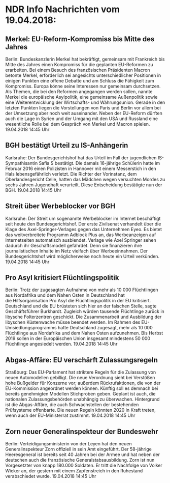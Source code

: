 # NDR Info Nachrichten vom 19.04.2018:


## Merkel: EU-Reform-Kompromiss bis Mitte des Jahres
Berlin: Bundeskanzlerin Merkel hat bekräftigt, gemeinsam mit Frankreich bis Mitte des Jahres einen Kompromiss für die geplanten EU-Reformen zu erarbeiten. Bei einem Besuch des französischen Präsidenten Macron betonte Merkel, erforderlich sei angesichts unterschiedlicher Positionen in einigen Punkten eine offene Debatte und am Schluss die Fähigkeit zum Kompromiss. Europa könne seine Interessen nur gemeinsam durchsetzen. Als Themen, die bei den Reformen angegangen werden sollen, nannte Merkel die europäische Asylpolitik, eine gemeinsame Außenpolitik sowie eine Weiterentwicklung der Wirtschafts- und Währungsunion. Gerade in den letzten Punkten liegen die Vorstellungen von Paris und Berlin vor allem bei der Umsetzung aber noch weit auseinander. Neben der EU-Reform dürften auch die Lage in Syrien und der Umgang mit den USA und Russland eine wesentliche Rolle bei dem Gespräch von Merkel und Macron spielen. 19.04.2018 14:45 Uhr 

## BGH bestätigt Urteil zu IS-Anhängerin
Karlsruhe: Der Bundesgerichtshof hat das Urteil im Fall der jugendlichen IS-Sympathisantin Safia S bestätigt. Die damals 16-jährige Schülerin hatte im Februar 2016 einen Polizisten in Hannover mit einem Messerstich in den Hals lebensgefährlich verletzt. Die Richter der Vorinstanz, dem Oberlandesgericht Celle, hatten das Mädchen wegen versuchten Mordes zu sechs Jahren Jugendhaft verurteilt. Diese Entscheidung bestätigte nun der BGH. 19.04.2018 14:45 Uhr 

## Streit über Werbeblocker vor BGH
Karlsruhe: Der Streit um sogenannte Werbeblocker im Internet beschäftigt seit heute den Bundesgerichtshof. Der erste Zivilsenat verhandelt über die Klage des Axel-Springer-Verlages gegen das Unternehmen Eyeo. Es bietet das weitverbreitete Programm Adblock Plus an, das Werbeanzeigen auf Internetseiten automatisch ausblendet. Verlage wie Axel Springer sehen dadurch ihr Geschäftsmodell gefährdet. Denn sie finanzieren ihre journalistischen Inhalte im Netz vielfach über Werbeeinnahmen. Der Bundesgerichtshof wird möglicherweise noch heute ein Urteil verkünden. 19.04.2018 14:45 Uhr 

## Pro Asyl kritisiert Flüchtlingspolitik
Berlin: Trotz der zugesagten Aufnahme von mehr als 10 000 Flüchtlingen aus Nordafrika und dem Nahen Osten in Deutschland hat die Hilfsorganisation Pro Asyl die Flüchtlingspolitik in der EU kritisiert. Deutschland und die EU brüsteten sich hier an der falschen Stelle, sagte Geschäftsführer Burkhardt. Zugleich würden tausende Flüchtlinge zurück in libysche  Folterzentren geschickt. Die Zusammenarbeit und Ausbildung der libyschen Küstenwache müsse beendet werden. Im Rahmen des EU-Umsiedlungsprogramms hatte Deutschland zugesagt, mehr als 10 000 Flüchtlinge aus Nordafrika und dem Nahen Osten aufzunehmen. Bis Herbst 2019 sollen in der Europäischen Union insgesamt mindestens 50 000 Flüchtlinge angesiedelt werden. 19.04.2018 14:45 Uhr 

## Abgas-Affäre: EU verschärft Zulassungsregeln
Straßburg: Das EU-Parlament hat striktere Regeln für die Zulassung von neuen Automodellen gebilligt. Die neue Verordnung sieht bei Verstößen hohe Bußgelder für Konzerne vor; außerdem Rückrufaktionen, die von der EU-Kommission angeordnet werden können. Künftig soll es demnach bei bereits genehmigten Modellen Stichproben geben. Geplant ist auch, die nationalen Zulassungsbehörden unabhängig zu überwachen. Hintergrund ist die Abgas-Affäre, die auch Schwachstellen der bestehenden Prüfsysteme offenbarte. Die neuen Regeln könnten 2020 in Kraft treten, wenn auch der EU-Ministerrat zustimmt. 19.04.2018 14:45 Uhr 

## Zorn neuer Generalinspekteur der Bundeswehr
Berlin:         Verteidigungsministerin von der Leyen hat den neuen Generalinspekteur Zorn offiziell in sein Amt eingeführt. Der 58-jährige Heeresgeneral ist bereits seit 40 Jahren bei der Armee und hat neben der deutschen auch die französische Generalstabsausbildung. Zorn ist nun Vorgesetzter von knapp 180.000 Soldaten. Er tritt die Nachfolge von Volker Wieker an, der gestern mit einem Zapfenstreich in den Ruhestand verabschiedet wurde. 19.04.2018 14:45 Uhr 
